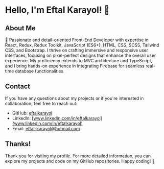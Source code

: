 
# Hello, I'm Eftal Karayol! 👋



## About Me

🚀 Passionate and detail-oriented Front-End Developer with expertise in React, Redux, Redux Toolkit, JavaScript (ES6+), HTML, CSS, SCSS, Tailwind CSS, and Bootstrap. I thrive on crafting immersive and responsive user interfaces, focusing on pixel-perfect designs that enhance the overall user experience. My proficiency extends to MVC architecture and TypeScript, and I bring hands-on experience in integrating Firebase for seamless real-time database functionalities.

## Contact

If you have any questions about my projects or if you're interested in collaboration, feel free to reach out:

- GitHub: [eftalkarayol](https://github.com/eftalkarayol)
- LinkedIn: [www.linkedin.com/in/eftalkarayol](www.linkedin.com/in/eftalkarayol)
- Email: [eftal-karayol@hotmail.com](eftal-karayol@hotmail.com)

## Thanks!

Thank you for visiting my profile. For more detailed information, you can explore my projects and code on my GitHub repositories. Happy coding! 🚀

